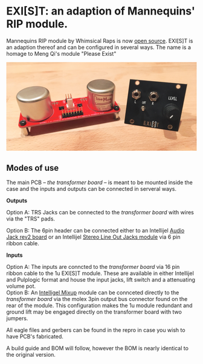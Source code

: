 # EXI[S]T: an adaption of Mannequins' RIP module.

Mannequins RIP module by Whimsical Raps is now [open source](https://github.com/whimsicalraps/RIP_DIY). EXI[S]T is an adaption thereof and can be configured in several ways. The name is a homage to Meng Qi's module "Please Exist"

![PCB](https://github.com/sonoCircuits/EXIST-RIP/blob/master/EXIST%20Images/IMG_2368.jpg)

## Modes of use

The main PCB – *the transformer board* – is meant to be mounted inside the case and the inputs and outputs can be connected in serveral ways.

**Outputs**

Option A: TRS Jacks can be connected to the *transformer board* with wires via the "TRS" pads. <br>

Option B: The 6pin header can be connected either to an Intellijel [Audio Jack rev2 board](https://intellijel.com/shop/cases/7u-audio-jacks-board-v2) or an Intellijel [Stereo Line Out Jacks module](https://intellijel.com/shop/eurorack/1u/stereo-line-out-jacks-1u) via 6 pin ribbon cable.

 **Inputs**
 
Option A: The inputs are conncted to the *transformer board* via 16 pin ribbon cable to the 1u EXI[S]T module. These are available in either Intellijel and Pulplogic format and house the input jacks, lift switch and a attenuating volume pot. <br>
Option B: An [Intelligel Mixup](https://intellijel.com/shop/eurorack/mixup) module can be connceted directly to the *transformer board* via the molex 3pin output bus connector found on the rear of the module. This configuration makes the 1u module redundant and ground lift may be engaged directly on the transformer board with two jumpers.

All eagle files and gerbers can be found in the repro in case you wish to have PCB's fabricated.

A build guide and BOM will follow, however the BOM is nearly identical to the original version.
